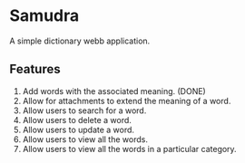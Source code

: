 # Samudra

A simple dictionary webb application.

## Features
1. Add words with the associated meaning. (DONE)
2. Allow for attachments to extend the meaning of a word.
3. Allow users to search for a word.
4. Allow users to delete a word.
5. Allow users to update a word.
6. Allow users to view all the words.
7. Allow users to view all the words in a particular category.